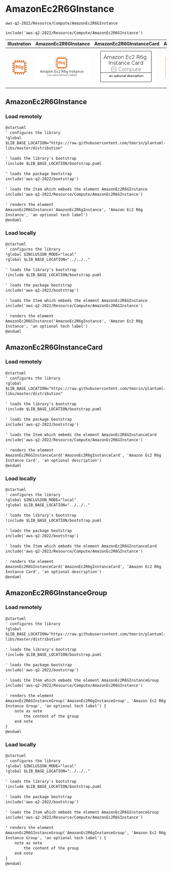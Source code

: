 # AmazonEc2R6GInstance


```text
aws-q2-2022/Resource/Compute/AmazonEc2R6GInstance
```

```text
include('aws-q2-2022/Resource/Compute/AmazonEc2R6GInstance')
```



| Illustration | AmazonEc2R6GInstance | AmazonEc2R6GInstanceCard | AmazonEc2R6GInstanceGroup |
| :---: | :---: | :---: | :---: |
| ![illustration for Illustration](../../../aws-q2-2022/Resource/Compute/AmazonEc2R6GInstance.png) | ![illustration for AmazonEc2R6GInstance](../../../aws-q2-2022/Resource/Compute/AmazonEc2R6GInstance.Local.png) | ![illustration for AmazonEc2R6GInstanceCard](../../../aws-q2-2022/Resource/Compute/AmazonEc2R6GInstanceCard.Local.png) | ![illustration for AmazonEc2R6GInstanceGroup](../../../aws-q2-2022/Resource/Compute/AmazonEc2R6GInstanceGroup.Local.png) |




## AmazonEc2R6GInstance

### Load remotely
```plantuml
@startuml
' configures the library
!global $LIB_BASE_LOCATION="https://raw.githubusercontent.com/tmorin/plantuml-libs/master/distribution"

' loads the library's bootstrap
!include $LIB_BASE_LOCATION/bootstrap.puml

' loads the package bootstrap
include('aws-q2-2022/bootstrap')

' loads the Item which embeds the element AmazonEc2R6GInstance
include('aws-q2-2022/Resource/Compute/AmazonEc2R6GInstance')

' renders the element
AmazonEc2R6GInstance('AmazonEc2R6gInstance', 'Amazon Ec2 R6g Instance', 'an optional tech label')
@enduml
```

### Load locally
```plantuml
@startuml
' configures the library
!global $INCLUSION_MODE="local"
!global $LIB_BASE_LOCATION="../../.."

' loads the library's bootstrap
!include $LIB_BASE_LOCATION/bootstrap.puml

' loads the package bootstrap
include('aws-q2-2022/bootstrap')

' loads the Item which embeds the element AmazonEc2R6GInstance
include('aws-q2-2022/Resource/Compute/AmazonEc2R6GInstance')

' renders the element
AmazonEc2R6GInstance('AmazonEc2R6gInstance', 'Amazon Ec2 R6g Instance', 'an optional tech label')
@enduml
```

## AmazonEc2R6GInstanceCard

### Load remotely
```plantuml
@startuml
' configures the library
!global $LIB_BASE_LOCATION="https://raw.githubusercontent.com/tmorin/plantuml-libs/master/distribution"

' loads the library's bootstrap
!include $LIB_BASE_LOCATION/bootstrap.puml

' loads the package bootstrap
include('aws-q2-2022/bootstrap')

' loads the Item which embeds the element AmazonEc2R6GInstanceCard
include('aws-q2-2022/Resource/Compute/AmazonEc2R6GInstance')

' renders the element
AmazonEc2R6GInstanceCard('AmazonEc2R6gInstanceCard', 'Amazon Ec2 R6g Instance Card', 'an optional description')
@enduml
```

### Load locally
```plantuml
@startuml
' configures the library
!global $INCLUSION_MODE="local"
!global $LIB_BASE_LOCATION="../../.."

' loads the library's bootstrap
!include $LIB_BASE_LOCATION/bootstrap.puml

' loads the package bootstrap
include('aws-q2-2022/bootstrap')

' loads the Item which embeds the element AmazonEc2R6GInstanceCard
include('aws-q2-2022/Resource/Compute/AmazonEc2R6GInstance')

' renders the element
AmazonEc2R6GInstanceCard('AmazonEc2R6gInstanceCard', 'Amazon Ec2 R6g Instance Card', 'an optional description')
@enduml
```

## AmazonEc2R6GInstanceGroup

### Load remotely
```plantuml
@startuml
' configures the library
!global $LIB_BASE_LOCATION="https://raw.githubusercontent.com/tmorin/plantuml-libs/master/distribution"

' loads the library's bootstrap
!include $LIB_BASE_LOCATION/bootstrap.puml

' loads the package bootstrap
include('aws-q2-2022/bootstrap')

' loads the Item which embeds the element AmazonEc2R6GInstanceGroup
include('aws-q2-2022/Resource/Compute/AmazonEc2R6GInstance')

' renders the element
AmazonEc2R6GInstanceGroup('AmazonEc2R6gInstanceGroup', 'Amazon Ec2 R6g Instance Group', 'an optional tech label') {
    note as note
        the content of the group
    end note
}
@enduml
```

### Load locally
```plantuml
@startuml
' configures the library
!global $INCLUSION_MODE="local"
!global $LIB_BASE_LOCATION="../../.."

' loads the library's bootstrap
!include $LIB_BASE_LOCATION/bootstrap.puml

' loads the package bootstrap
include('aws-q2-2022/bootstrap')

' loads the Item which embeds the element AmazonEc2R6GInstanceGroup
include('aws-q2-2022/Resource/Compute/AmazonEc2R6GInstance')

' renders the element
AmazonEc2R6GInstanceGroup('AmazonEc2R6gInstanceGroup', 'Amazon Ec2 R6g Instance Group', 'an optional tech label') {
    note as note
        the content of the group
    end note
}
@enduml
```

